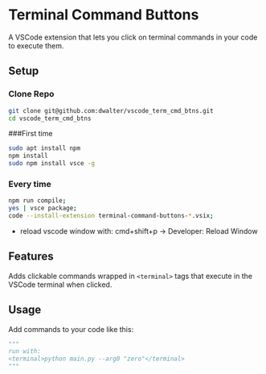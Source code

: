 # Terminal Command Buttons

A VSCode extension that lets you click on terminal commands in your code to execute them.

## Setup
### Clone Repo
```bash
git clone git@github.com:dwalter/vscode_term_cmd_btns.git
cd vscode_term_cmd_btns
```

###First time
```bash
sudo apt install npm
npm install
sudo npm install vsce -g
```

### Every time
```bash
npm run compile;
yes | vsce package;
code --install-extension terminal-command-buttons-*.vsix;
```
- reload vscode window with: cmd+shift+p -> Developer: Reload Window

## Features

Adds clickable commands wrapped in `<terminal>` tags that execute in the VSCode terminal when clicked.

## Usage

Add commands to your code like this:
```python
"""
run with:
<terminal>python main.py --arg0 "zero"</terminal>
"""
